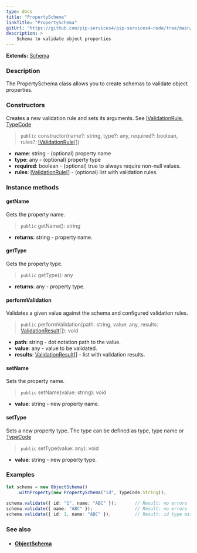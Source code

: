 ```yaml
---
type: docs
title: "PropertySchema"
linkTitle: "PropertySchema"
gitUrl: "https://github.com/pip-services4/pip-services4-node/tree/main/pip-services4-data-node"
description: >
    Schema to validate object properties
---
```


**Extends:** [Schema](../schema)

### Description

The PropertySchema class allows you to create schemas to validate object properties.

### Constructors
Creates a new validation rule and sets its arguments.
See [IValidationRule](../ivalidation_rule), [TypeCode](../../convert/type_code)

> `public` constructor(name?: string, type?: any, required?: boolean, rules?: [IValidationRule](../ivalidation_rule)[])

- **name**: string - (optional) property name
- **type**: any - (optional) property type
- **required**: boolean -  (optional) true to always require non-null values.
- **rules**: [IValidationRule](../ivalidation_rule)[] - (optional) list with validation rules.

### Instance methods

#### getName
Gets the property name.

> `public` getName(): string

- **returns**: string - property name.


#### getType
Gets the property type.

> `public` getType(): any

- **returns**: any - property type.


#### performValidation
Validates a given value against the schema and configured validation rules.

> `public` performValidation(path: string, value: any, results: [ValidationResult](../validation_result)[]): void

- **path**: string - dot notation path to the value.
- **value**: any - value to be validated.
- **results**: [ValidationResult](../validation_result)[] - list with validation results.


#### setName
Sets the property name.

> `public` setName(value: string): void

- **value**: string - new property name.


#### setType
Sets a new property type.
The type can be defined as type, type name or [TypeCode](../../convert/type_code)

> `public` setType(value: any): void

- **value**: string - new property type.


### Examples

```typescript
let schema = new ObjectSchema()
    .withProperty(new PropertySchema("id", TypeCode.String));
    
schema.validate({ id: "1", name: "ABC" });       // Result: no errors
schema.validate({ name: "ABC" });                // Result: no errors
schema.validate({ id: 1, name: "ABC" });         // Result: id type mismatch

```

### See also
- #### [ObjectSchema](../object_schema)
